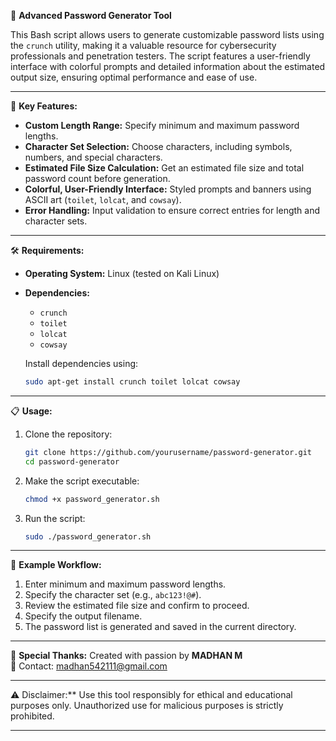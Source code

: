 🔐 **Advanced Password Generator Tool**

This Bash script allows users to generate customizable password lists using the `crunch` utility, making it a valuable resource for cybersecurity professionals and penetration testers. The script features a user-friendly interface with colorful prompts and detailed information about the estimated output size, ensuring optimal performance and ease of use.

---
 🚀 **Key Features:**

- **Custom Length Range:** Specify minimum and maximum password lengths.
- **Character Set Selection:** Choose characters, including symbols, numbers, and special characters.
- **Estimated File Size Calculation:** Get an estimated file size and total password count before generation.
- **Colorful, User-Friendly Interface:** Styled prompts and banners using ASCII art (`toilet`, `lolcat`, and `cowsay`).
- **Error Handling:** Input validation to ensure correct entries for length and character sets.

---
 🛠️ **Requirements:**

- **Operating System:** Linux (tested on Kali Linux)
- **Dependencies:** 
  - `crunch` 
  - `toilet` 
  - `lolcat` 
  - `cowsay`
  
  Install dependencies using:
  ```bash
  sudo apt-get install crunch toilet lolcat cowsay
  ```

---
📋 **Usage:**

1. Clone the repository:
   ```bash
   git clone https://github.com/yourusername/password-generator.git
   cd password-generator
   ```

2. Make the script executable:
   ```bash
   chmod +x password_generator.sh
   ```

3. Run the script:
   ```bash
   sudo ./password_generator.sh
   ```

---
🧪 **Example Workflow:**

1. Enter minimum and maximum password lengths.
2. Specify the character set (e.g., `abc123!@#`).
3. Review the estimated file size and confirm to proceed.
4. Specify the output filename.
5. The password list is generated and saved in the current directory.

---
 🎨 **Special Thanks:**
Created with passion by **MADHAN M**  
🔗 Contact: madhan542111@gmail.com

---
⚠️ Disclaimer:** Use this tool responsibly for ethical and educational purposes only. Unauthorized use for malicious purposes is strictly prohibited.

---

